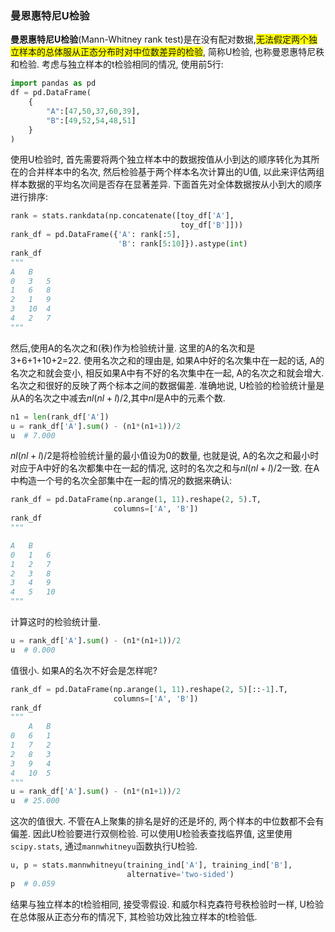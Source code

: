 ### 曼恩惠特尼U检验
**曼恩惠特尼U检验**(Mann-Whitney rank test)是在没有配对数据,<font style="background: yellow">无法假定两个独立样本的总体服从正态分布时对中位数差异的检验</font>, 简称U检验, 也称曼恩惠特尼秩和检验.
考虑与独立样本的t检验相同的情况, 使用前5行:

```python
import pandas as pd
df = pd.DataFrame(
    {
        "A":[47,50,37,60,39],
        "B":[49,52,54,48,51]
    }
)

```
使用U检验时, 首先需要将两个独立样本中的数据按值从小到达的顺序转化为其所在的合并样本中的名次, 然后检验基于两个样本名次计算出的U值, 以此来评估两组样本数据的平均名次间是否存在显著差异.
下面首先对全体数据按从小到大的顺序进行排序:
```python
rank = stats.rankdata(np.concatenate([toy_df['A'],
                                      toy_df['B']]))
rank_df = pd.DataFrame({'A': rank[:5],
                        'B': rank[5:10]}).astype(int)
rank_df
"""
A	B
0	3	5
1	6	8
2	1	9
3	10	4
4	2	7
"""
```
然后,使用A的名次之和(秩)作为检验统计量. 这里的A的名次和是3+6+1+10+2=22. 使用名次之和的理由是, 如果A中好的名次集中在一起的话, A的名次之和就会变小, 相反如果A中有不好的名次集中在一起, A的名次之和就会增大. 名次之和很好的反映了两个标本之间的数据偏差.
准确地说, U检验的检验统计量是从A的名次之中减去$nl(nl+l)/2$,其中$nl$是A中的元素个数.
```python
n1 = len(rank_df['A'])
u = rank_df['A'].sum() - (n1*(n1+1))/2
u  # 7.000
```
$nl(nl+l)/2$是将检验统计量的最小值设为0的数量, 也就是说, A的名次之和最小时对应于A中好的名次都集中在一起的情况, 这时的名次之和与$nl(nl+l)/2$一致. 在A中构造一个号的名次全部集中在一起的情况的数据来确认:
```python
rank_df = pd.DataFrame(np.arange(1, 11).reshape(2, 5).T,
                       columns=['A', 'B'])
rank_df
"""

A	B
0	1	6
1	2	7
2	3	8
3	4	9
4	5	10
"""
```
计算这时的检验统计量.
```python
u = rank_df['A'].sum() - (n1*(n1+1))/2
u  # 0.000
```
值很小.
如果A的名次不好会是怎样呢?
```python
rank_df = pd.DataFrame(np.arange(1, 11).reshape(2, 5)[::-1].T,
                       columns=['A', 'B'])
rank_df
"""
	A	B
0	6	1
1	7	2
2	8	3
3	9	4
4	10	5
"""
u = rank_df['A'].sum() - (n1*(n1+1))/2
u  # 25.000
```
这次的值很大. 不管在A上聚集的排名是好的还是坏的, 两个样本的中位数都不会有偏差. 因此U检验要进行双侧检验.
可以使用U检验表查找临界值, 这里使用`scipy.stats`, 通过`mannwhitneyu`函数执行U检验.
```python
u, p = stats.mannwhitneyu(training_ind['A'], training_ind['B'],
                          alternative='two-sided')
p  # 0.059
```
结果与独立样本的t检验相同, 接受零假设. 和威尔科克森符号秩检验时一样, U检验在总体服从正态分布的情况下, 其检验功效比独立样本的t检验低.